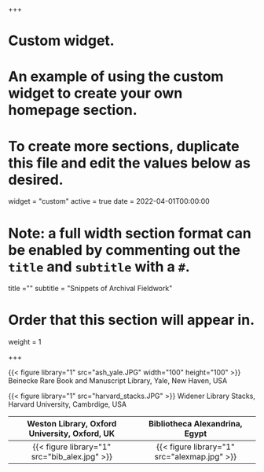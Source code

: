 +++
# Custom widget.
# An example of using the custom widget to create your own homepage section.
# To create more sections, duplicate this file and edit the values below as desired.
widget = "custom"
active = true
date = 2022-04-01T00:00:00

# Note: a full width section format can be enabled by commenting out the `title` and `subtitle` with a `#`.
title =""
subtitle = "Snippets of Archival Fieldwork"

# Order that this section will appear in.
weight = 1


+++

{{< figure library="1" src="ash_yale.JPG" width="100" height="100" >}}
Beinecke Rare Book and Manuscript Library, Yale, New Haven, USA


{{< figure library="1" src="harvard_stacks.JPG" >}}
Widener Library Stacks, Harvard University, Cambrdige, USA


Weston Library, Oxford University, Oxford, UK           |  Bibliotheca Alexandrina, Egypt
:-------------------------:|:-------------------------:
{{< figure library="1" src="bib_alex.jpg" >}}   |  {{< figure library="1" src="alexmap.jpg" >}}
